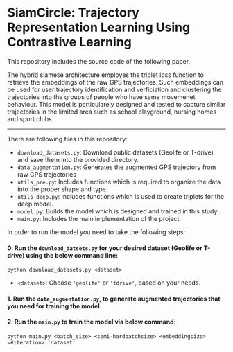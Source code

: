 # SiamCircle: Trajectory Representation Learning Using Contrastive Learning
This repository includes the source code of the following paper.

The hybrid siamese architecture employes the triplet loss function to retrieve the embeddings of the raw GPS trajectories. Such embeddings can be used for user trajectory identification and verficiation and clustering the trajectories into the groups of people who have same movemenet behaviour. 
This model is particularely designed and tested to capture similar trajectories in the limited area such as school playground, nursing homes and sport clubs. 

----------
There are following files in this repository:
* `download_datasets.py`: Download public datasets (Geolife or T-drive) and save them into the provided directory.
* `data_augmentation.py`: Generates the augmented GPS trajectory from raw GPS trajectories
* `utils_pre.py`: Includes functions which is required to organize the data into the proper shape and type.
* `utils_deep.py`: Includes functions which is used to create triplets for the deep model.
* `model.py`: Builds the model which is designed and trained in this study.
* `main.py`: Includes the main implementation of the project.

In order to run the model you need to take the following steps:
#### 0. Run the `download_datsets.py` for your desired dataset (Geolife or T-drive) using the below command line:
`python download_datasets.py <dataset>`
* `<dataset>`: Choose `'geolife'` or `'tdrive'`, based on your needs.
#### 1. Run the `data_augmentation.py`, to generate augmented trajectories that you need for training the model.
#### 2. Run the `main.py` to train the model via below command:
`python main.py <batch_size> <semi-hardbatchsize> <embeddingsize> <#iteration> 'dataset'`

